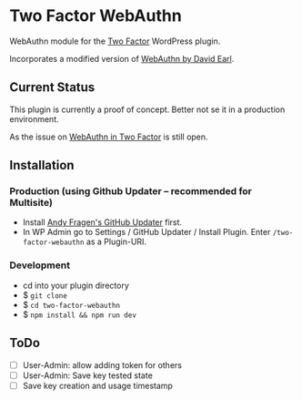 Two Factor WebAuthn
===================

WebAuthn module for the [Two Factor](https://github.com/WordPress/two-factor/) WordPress plugin.

Incorporates a modified version of [WebAuthn by David Earl](https://github.com/davidearl/webauthn/).

Current Status
--------------
This plugin is currently a proof of concept. Better not se it in a production environment.

As the issue on [WebAuthn in Two Factor](https://github.com/WordPress/two-factor/issues/232) is still open.


Installation
------------

### Production (using Github Updater – recommended for Multisite)
 - Install [Andy Fragen's GitHub Updater](https://github.com/afragen/github-updater) first.
 - In WP Admin go to Settings / GitHub Updater / Install Plugin. Enter `/two-factor-webauthn` as a Plugin-URI.

### Development
 - cd into your plugin directory
 - $ `git clone `
 - $ `cd two-factor-webauthn`
 - $ `npm install && npm run dev`

ToDo
----
 - [ ] User-Admin: allow adding token for others
 - [ ] User-Admin: Save key tested state
 - [ ] Save key creation and usage timestamp
